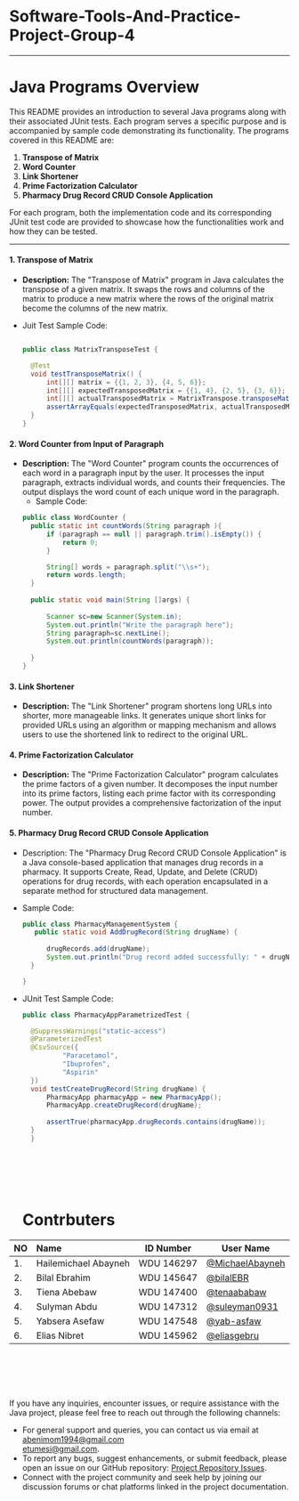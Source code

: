  # Software-Tools-And-Practice-Project-Group-4<br>

---

# Java Programs Overview

This README provides an introduction to several Java programs along with their associated JUnit tests. Each program serves a specific purpose and is accompanied by sample code demonstrating its functionality. The programs covered in this README are:

1. **Transpose of Matrix**
2. **Word Counter**
3. **Link Shortener**
4. **Prime Factorization Calculator**
5. **Pharmacy Drug Record CRUD Console Application**

For each program, both the implementation code and its corresponding JUnit test code are provided to showcase how the functionalities work and how they can be tested.

---

#### 1. Transpose of Matrix
- **Description:**
  The "Transpose of Matrix" program in Java calculates the transpose of a given matrix. It swaps the rows and columns of the matrix to produce a new matrix where the rows of the original matrix become the columns of the new matrix.


- Juit Test Sample Code:
  ```java
  
  public class MatrixTransposeTest {

    @Test
    void testTransposeMatrix() {
        int[][] matrix = {{1, 2, 3}, {4, 5, 6}};
        int[][] expectedTransposedMatrix = {{1, 4}, {2, 5}, {3, 6}};
        int[][] actualTransposedMatrix = MatrixTranspose.transposeMatrix(matrix);
        assertArrayEquals(expectedTransposedMatrix, actualTransposedMatrix);
    }
  }
  ```

  
#### 2. Word Counter from Input of Paragraph
- **Description:**
  The "Word Counter" program counts the occurrences of each word in a paragraph input by the user. It processes the input paragraph, extracts individual words, and counts their frequencies. The output displays the word count of each unique word in the paragraph.
  - Sample Code:
  ```java
  public class WordCounter {
	public static int countWords(String paragraph ){
        if (paragraph == null || paragraph.trim().isEmpty()) {
            return 0;
        }

        String[] words = paragraph.split("\\s+");
        return words.length;
    }
	
	public static void main(String []args) {
		
		Scanner sc=new Scanner(System.in);
		System.out.println("Write the paragraph here");
		String paragraph=sc.nextLine();
		System.out.println(countWords(paragraph));
		
	}
  }

  ```

#### 3. Link Shortener
- **Description:**
  The "Link Shortener" program shortens long URLs into shorter, more manageable links. It generates unique short links for provided URLs using an algorithm or mapping mechanism and allows users to use the shortened link to redirect to the original URL.



#### 4. Prime Factorization Calculator
- **Description:**
  The "Prime Factorization Calculator" program calculates the prime factors of a given number. It decomposes the input number into its prime factors, listing each prime factor with its corresponding power. The output provides a comprehensive factorization of the input number. 
  
#### 5. Pharmacy Drug Record CRUD Console Application
- Description:
  The "Pharmacy Drug Record CRUD Console Application" is a Java console-based application that manages drug records in a pharmacy. It supports Create, Read, Update, and Delete (CRUD) operations for drug records, with each operation encapsulated in a separate method for structured data management.

- Sample Code:
  ```java
  public class PharmacyManagementSystem {
     public static void AddDrugRecord(String drugName) {
       
        drugRecords.add(drugName);
        System.out.println("Drug record added successfully: " + drugName);
    }

  }
  ```

- JUnit Test Sample Code:
  ```java
  public class PharmacyAppParametrizedTest {

    @SuppressWarnings("static-access")
	@ParameterizedTest
    @CsvSource({
            "Paracetamol",
            "Ibuprofen",
            "Aspirin"
    })
    void testCreateDrugRecord(String drugName) {
        PharmacyApp pharmacyApp = new PharmacyApp();
        PharmacyApp.createDrugRecord(drugName);
        
        assertTrue(pharmacyApp.drugRecords.contains(drugName));
    }
    }
  ```
   <br><br><br><br>
  # Contrbuters 



|NO | Name            |ID Number|User Name|  
|:--| :---------------|---------|---------|
|1. |Hailemichael Abayneh  | WDU 146297  |[@MichaelAbayneh](https://github.com/michaelabayneh)
|2. |Bilal   Ebrahim | WDU  145647 |[@bilalEBR](https://github.com/bilalEBR)
|3. |Tiena  Abebaw |WDU 147400 |[@tenaababaw](https://github.com/tenaababaw)
|4. |Sulyman  Abdu   |WDU 147312  |[@suleyman0931](https://github.com/suleyman0931)
|5. |Yabsera  Asefaw  |WDU 147548  |[@yab-asfaw](https://github.com/yab-asfaw)
|6. |Elias    Nibret  |WDU 145962  |[@eliasgebru](https://github.com/eliasgebru)

<br><br><br><br>

If you have any inquiries, encounter issues, or require assistance with the Java project, please feel free to reach out through the following channels:

- For general support and queries, you can contact us via email at [abenimom1994@gmail.com](abenimom1994@gmail.com)<br>[etumesi@gmail.com]([etumesi@gmail.com).
- To report any bugs, suggest enhancements, or submit feedback, please open an issue on our GitHub repository: [Project Repository Issues](https://github.com/abenezerTariku/software-tools-and-practice-project-group-4/issues).
- Connect with the project community and seek help by joining our discussion forums or chat platforms linked in the project documentation.



